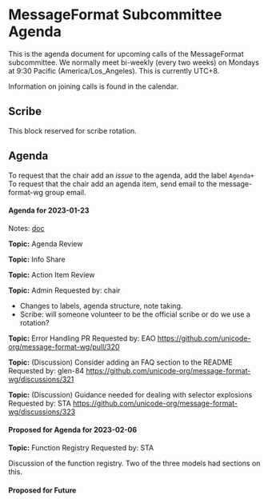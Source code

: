 # MessageFormat Subcommittee Agenda

This is the agenda document for upcoming calls of the MessageFormat subcommittee. We normally meet bi-weekly 
(every two weeks) on Mondays at 9:30 Pacific (America/Los_Angeles). This is currently UTC+8. 

Information on joining calls is found in the calendar.

## Scribe

This block reserved for scribe rotation.


## Agenda

To request that the chair add an _issue_ to the agenda, add the label `Agenda+`
To request that the chair add an agenda item, send email to the message-format-wg group email.

#### Agenda for 2023-01-23

Notes: [doc](https://docs.google.com/document/d/1AHEfEJvs7Dqies6xY59DrTU6Moey_WQ1nOhkEp0VeEc)

**Topic:** Agenda Review

**Topic:** Info Share

**Topic:** Action Item Review

**Topic:** Admin
Requested by: chair
* Changes to labels, agenda structure, note taking.
* Scribe: will someone volunteer to be the official scribe or do we use a rotation?


**Topic:** Error Handling PR
Requested by: EAO
https://github.com/unicode-org/message-format-wg/pull/320


**Topic:** (Discussion) Consider adding an FAQ section to the README
Requested by: glen-84
https://github.com/unicode-org/message-format-wg/discussions/321

**Topic:** (Discussion) Guidance needed for dealing with selector explosions
Requested by: STA
https://github.com/unicode-org/message-format-wg/discussions/323

#### Proposed for Agenda for 2023-02-06

**Topic:** Function Registry
Requested by: STA

Discussion of the function registry. Two of the three models had sections on this.


#### Proposed for Future


